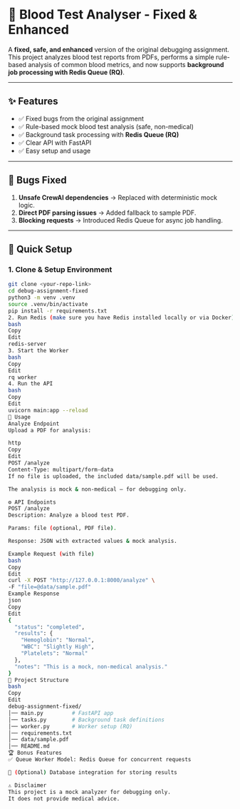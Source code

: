 # 🧪 Blood Test Analyser - Fixed & Enhanced

A **fixed, safe, and enhanced** version of the original debugging assignment.  
This project analyzes blood test reports from PDFs, performs a simple rule-based analysis of common blood metrics, and now supports **background job processing with Redis Queue (RQ)**.  

---

## ✨ Features
- ✅ Fixed bugs from the original assignment  
- ✅ Rule-based mock blood test analysis (safe, non-medical)  
- ✅ Background task processing with **Redis Queue (RQ)**  
- ✅ Clear API with FastAPI  
- ✅ Easy setup and usage  

---

## 🐞 Bugs Fixed
1. **Unsafe CrewAI dependencies** → Replaced with deterministic mock logic.  
2. **Direct PDF parsing issues** → Added fallback to sample PDF.  
3. **Blocking requests** → Introduced Redis Queue for async job handling.  

---

## 🚀 Quick Setup

### 1. Clone & Setup Environment
```bash
git clone <your-repo-link>
cd debug-assignment-fixed
python3 -m venv .venv
source .venv/bin/activate
pip install -r requirements.txt
2. Run Redis (make sure you have Redis installed locally or via Docker)
bash
Copy
Edit
redis-server
3. Start the Worker
bash
Copy
Edit
rq worker
4. Run the API
bash
Copy
Edit
uvicorn main:app --reload
📌 Usage
Analyze Endpoint
Upload a PDF for analysis:

http
Copy
Edit
POST /analyze
Content-Type: multipart/form-data
If no file is uploaded, the included data/sample.pdf will be used.

The analysis is mock & non-medical — for debugging only.

⚙️ API Endpoints
POST /analyze
Description: Analyze a blood test PDF.

Params: file (optional, PDF file).

Response: JSON with extracted values & mock analysis.

Example Request (with file)
bash
Copy
Edit
curl -X POST "http://127.0.0.1:8000/analyze" \
-F "file=@data/sample.pdf"
Example Response
json
Copy
Edit
{
  "status": "completed",
  "results": {
    "Hemoglobin": "Normal",
    "WBC": "Slightly High",
    "Platelets": "Normal"
  },
  "notes": "This is a mock, non-medical analysis."
}
📂 Project Structure
bash
Copy
Edit
debug-assignment-fixed/
│── main.py         # FastAPI app
│── tasks.py        # Background task definitions
│── worker.py       # Worker setup (RQ)
│── requirements.txt
│── data/sample.pdf
│── README.md
🏆 Bonus Features
✅ Queue Worker Model: Redis Queue for concurrent requests

🚧 (Optional) Database integration for storing results

⚠️ Disclaimer
This project is a mock analyzer for debugging only.
It does not provide medical advice.

